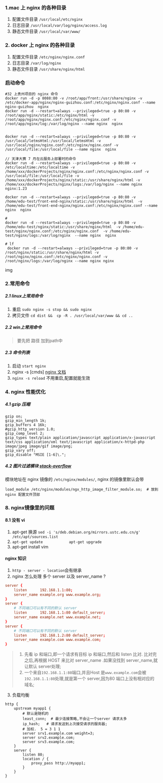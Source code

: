 ### 1.mac 上 nginx 的各种目录
1. 配置文件目录   `/usr/local/etc/nginx  `
2. 日志目录       `/usr/local/var/log/nginx/access.log  `
3. 静态文件目录   `/usr/local/var/www/`

### 2. docker 上 nginx 的各种目录
1. 配置文件目录   `/etc/nginx/nginx.conf  `
2. 日志目录       `/var/log/nginx  `
3. 静态文件目录   `/usr/share/nginx/html`

### 启动命令
```shell
#32 上贵州项目的 nginx 命令
docker run -d -p 8088:80 -v /root/app/front:/usr/share/nginx -v /etc/docker-app/nginx/nginx-guizhou.conf:/etc/nginx/nginx.conf --name nginx-guizhou  nginx
docker run -d --restart=always --privileged=true -p 80:80 -v /root/app/nginx/static:/etc/nginx/html -v /root/app/nginx/nginx.conf:/etc/nginx/nginx.conf -v /root/app/nginx/log:/var/log/nginx --name nginx  nginx


docker run -d --restart=always --privileged=true -p 80:80 -v /usr/local/letmsHtml:/usr/local/letmsHtml -v /usr/local/nginx/nginx.conf:/etc/nginx/nginx.conf -v /usr/local/file:/usr/local/file --name nginx  nginx

// 天津大赛 7 月在云服务上部署时的命令  
docker run -d --restart=always --privileged=true -p 80:80 -v /etc/localtime:/etc/localtime -v /home/xxx/dockerProjects/nginx/nginx.conf:/etc/nginx/nginx.conf -v /usr/local/file:/usr/local/file -v /home/xxx/dockerProjects/nginx/static:/usr/share/nginx/html -v /home/xxx/dockerProjects/nginx/logs:/var/log/nginx --name nginx  nginx:1.23

docker run -d --restart=always --privileged=true -p 80:80 -v /home/edu-test/front-end-nginx/static:/usr/share/nginx/html  -v /home/edu-test/front-end-nginx/nginx.conf:/etc/nginx/nginx.conf --name nginx  nginx

# 
docker run -d --restart=always --privileged=true -p 80:80 -v /home/edu-test/nginx/static:/usr/share/nginx/html  -v /home/edu-test/nginx/nginx.conf:/etc/nginx/nginx.conf  -v /home/edu-test/nginx/logs:/var/log/nginx  --name nginx  nginx

# lf
 docker run -d --restart=always --privileged=true -p 80:80 -v  /root/nginx/static:/usr/share/nginx/html -v /root/nginx/nginx.conf:/etc/nginx/nginx.conf -v /root/nginx/logs:/var/log/nginx --name nginx nginx
```

img
### 2.常用命令
##### 2.1 linux上常用命令
1. 重启       `sudo nginx -s stop && sudo nginx  `
2. 拷贝文件    `cd dist &&  cp -R . /usr/local/var/www && cd ..`

##### 2.2 win上常用命令
> 要先把 路径 加到path中  
##### 2.3 命令列表
1. 启动  `start nginx` 
2. nginx -s [cmds]   [nginx 文档](http://nginx.org/en/docs/beginners_guide.html)    
3. `nginx -s reload` 不用重启,配置就能生效


### 4. nginx 性能优化
##### 4.1 gzip 压缩
```nginx
gzip on;
gzip_min_length 1k;
gzip_buffers 4 16k;
#gzip_http_version 1.0;
gzip_comp_level 2;
gzip_types text/plain application/javascript application/x-javascript text/css application/xml text/javascript application/x-httpd-php image/jpeg image/gif image/png;
gzip_vary off;
gzip_disable "MSIE [1-6]\.";
```
##### 4.2 图片过滤模块  [stack-overflow](https://stackoverflow.com/questions/40574866/docker-nginx-ngx-http-image-filter-module)
模块地址在 nginx 镜像的 `/etc/nginx/modules/`, nginx 的镜像里默认会带
```nginx
load_module /etc/nginx/modules/ngx_http_image_filter_module.so;  # 放到 nginx 配置文件顶部
```


### 8. nginx镜像里的问题
#### 8.1 没有 vi
1. apt-get 换源  `sed -i 's/deb.debian.org/mirrors.ustc.edu.cn/g' /etc/apt/sources.list`  
2. `apt-get update            apt-get upgrade`  
3. apt-get install vim


#### nginx 知识
1. `http - server - location`会有继承  
2. nginx 怎么处理 多个 server 以及 server_name ?  
```nginx.conf
server {
    listen      192.168.1.1:80;
    server_name example.org www.example.org;
}
server {
    # 不同端口可以有不同的默认 server
    listen      192.168.1.1:80 default_server; 
    server_name example.net www.example.net;
}
server {
    # 不同端口可以有不同的默认 server
    listen      192.168.1.2:80 default_server;
    server_name example.com www.example.com;
}
```
> 1. 先看 ip 和端口,即一个请求有目标 ip 和端口,然后和 listen 比对. 比对完之后,再根据 HOST 来比对 server_name .如果没找到 server_name,就让默认 server处理;  
> 2. 一个来自`192.168.1.1:80`端口,并且Host 是`www.example.com`会被 `192.168.1.1:80`处理,就是第一个 server,因为80 端口上没有相对应的域名;

3. 负载均衡
```nginx
http {
    upstream myapp1 {
        # 默认是随机的
        least_conn;  # 最少连接策略,不会让一个server 请求太多
        ip_hash;   # 请求发送到上次接受请求的服务器;
        # 加权.  5 = 3 1 1 
        server srv1.example.com weight=3;
        server srv2.example.com;
        server srv3.example.com;
    }
    server {
        listen 80;
        location / {
            proxy_pass http://myapp1;
        }
    }
}
```